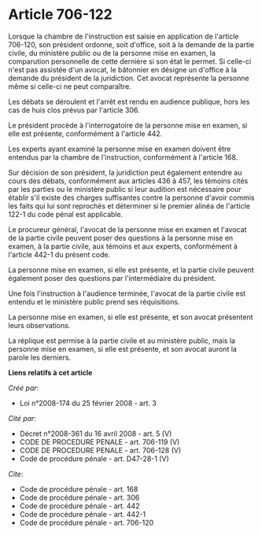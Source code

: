 # Article 706-122

Lorsque la chambre de l'instruction est saisie en application de l'article 706-120, son président ordonne, soit d'office,
soit à la demande de la partie civile, du ministère public ou de la personne mise en examen, la comparution personnelle de
cette dernière si son état le permet. Si celle-ci n'est pas assistée d'un avocat, le bâtonnier en désigne un d'office à la
demande du président de la juridiction. Cet avocat représente la personne même si celle-ci ne peut comparaître. 

Les débats se déroulent et l'arrêt est rendu en audience publique, hors les cas de huis clos prévus par l'article 306. 

Le président procède à l'interrogatoire de la personne mise en examen, si elle est présente, conformément à l'article 442. 

Les experts ayant examiné la personne mise en examen doivent être entendus par la chambre de l'instruction, conformément à
l'article 168. 

Sur décision de son président, la juridiction peut également entendre au cours des débats, conformément aux articles 436 à
457, les témoins cités par les parties ou le ministère public si leur audition est nécessaire pour établir s'il existe des
charges suffisantes contre la personne d'avoir commis les faits qui lui sont reprochés et déterminer si le premier alinéa de
l'article 122-1 du code pénal est applicable. 

Le procureur général, l'avocat de la personne mise en examen et l'avocat de la partie civile peuvent poser des questions à la
personne mise en examen, à la partie civile, aux témoins et aux experts, conformément à l'article 442-1 du présent code. 

La personne mise en examen, si elle est présente, et la partie civile peuvent également poser des questions par
l'intermédiaire du président. 

Une fois l'instruction à l'audience terminée, l'avocat de la partie civile est entendu et le ministère public prend ses
réquisitions. 

La personne mise en examen, si elle est présente, et son avocat présentent leurs observations. 

La réplique est permise à la partie civile et au ministère public, mais la personne mise en examen, si elle est présente, et
son avocat auront la parole les derniers.

**Liens relatifs à cet article**

_Créé par_:

  - Loi n°2008-174 du 25 février 2008 - art. 3

_Cité par_:

  - Décret n°2008-361 du 16 avril 2008 - art. 5 (V)
  - CODE DE PROCEDURE PENALE - art. 706-119 (V)
  - CODE DE PROCEDURE PENALE - art. 706-128 (V)
  - Code de procédure pénale - art. D47-28-1 (V)

_Cite_:

  - Code de procédure pénale - art. 168
  - Code de procédure pénale - art. 306
  - Code de procédure pénale - art. 442
  - Code de procédure pénale - art. 442-1
  - Code de procédure pénale - art. 706-120
